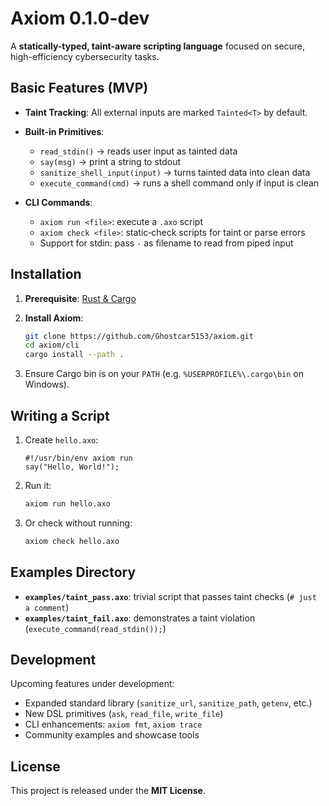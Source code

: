 # Axiom 0.1.0-dev

A **statically-typed, taint-aware scripting language** focused on secure, high-efficiency cybersecurity tasks.

## Basic Features (MVP)

* **Taint Tracking**: All external inputs are marked `Tainted<T>` by default.
* **Built-in Primitives**:

  * `read_stdin()` → reads user input as tainted data
  * `say(msg)` → print a string to stdout
  * `sanitize_shell_input(input)` → turns tainted data into clean data
  * `execute_command(cmd)` → runs a shell command only if input is clean
* **CLI Commands**:

  * `axiom run <file>`: execute a `.axo` script
  * `axiom check <file>`: static‐check scripts for taint or parse errors
  * Support for stdin: pass `-` as filename to read from piped input

## Installation

1. **Prerequisite**: [Rust & Cargo](https://rust-lang.org)
2. **Install Axiom**:

   ```bash
   git clone https://github.com/Ghostcar5153/axiom.git
   cd axiom/cli
   cargo install --path .
   ```
3. Ensure Cargo bin is on your `PATH` (e.g. `%USERPROFILE%\.cargo\bin` on Windows).

## Writing a Script

1. Create `hello.axo`:

   ```axo
   #!/usr/bin/env axiom run
   say("Hello, World!");
   ```
2. Run it:

   ```bash
   axiom run hello.axo
   ```
3. Or check without running:

   ```bash
   axiom check hello.axo
   ```

## Examples Directory

* **`examples/taint_pass.axo`**: trivial script that passes taint checks (`# just a comment`)
* **`examples/taint_fail.axo`**: demonstrates a taint violation (`execute_command(read_stdin());`)

## Development

Upcoming features under development:

* Expanded standard library (`sanitize_url`, `sanitize_path`, `getenv`, etc.)
* New DSL primitives (`ask`, `read_file`, `write_file`)
* CLI enhancements: `axiom fmt`, `axiom trace`
* Community examples and showcase tools

## License

This project is released under the **MIT License**.
